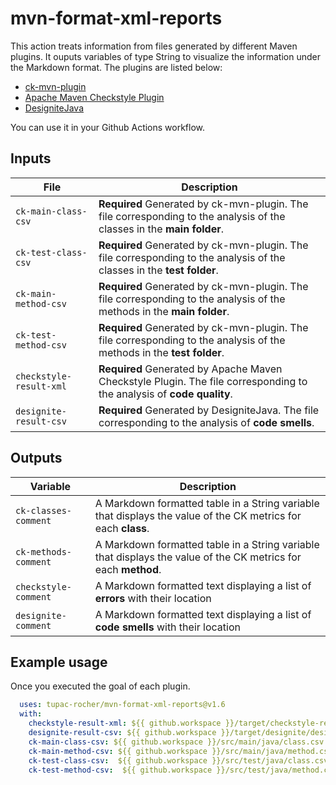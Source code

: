 
# mvn-format-xml-reports

This action treats information from files generated by different Maven plugins. It ouputs variables of type String to visualize the information under the Markdown format.
The plugins are listed below:

- [ck-mvn-plugin](https://github.com/jazzmuesli/ck-mvn-plugin)
- [Apache Maven Checkstyle Plugin](https://maven.apache.org/plugins/maven-checkstyle-plugin/)
- [DesigniteJava](https://github.com/tushartushar/DesigniteJava)

You can use it in your Github Actions workflow.

## Inputs

| File | Description |
| --- | - |
| `ck-main-class-csv` | **Required** Generated by ck-mvn-plugin. The file corresponding to the analysis of the classes in the **main folder**. |
| `ck-test-class-csv` | **Required** Generated by ck-mvn-plugin. The file corresponding to the analysis of the classes in the **test folder**. |
| `ck-main-method-csv` | **Required** Generated by ck-mvn-plugin. The file corresponding to the analysis of the methods in the **main folder**. |
| `ck-test-method-csv` | **Required** Generated by ck-mvn-plugin. The file corresponding to the analysis of the methods in the **test folder**. |
| `checkstyle-result-xml` | **Required** Generated by Apache Maven Checkstyle Plugin. The file corresponding to the analysis of **code quality**. |
| `designite-result-csv` | **Required** Generated by DesigniteJava. The file corresponding to the analysis of **code smells**. |

## Outputs

| Variable | Description |
| --- | - |
| `ck-classes-comment` | A Markdown formatted table in a String variable that displays the value of the CK metrics for each **class**. |
| `ck-methods-comment` | A Markdown formatted table in a String variable that displays the value of the CK metrics for each **method**. |
|  `checkstyle-comment` | A Markdown formatted text displaying a list of **errors** with their location |
| `designite-comment` | A Markdown formatted text displaying a list of **code smells** with their location |

## Example usage

Once you executed the goal of each plugin.

```yaml
  uses: tupac-rocher/mvn-format-xml-reports@v1.6
  with:
    checkstyle-result-xml: ${{ github.workspace }}/target/checkstyle-result.xml
    designite-result-csv: ${{ github.workspace }}/target/designite/designCodeSmells.csv
    ck-main-class-csv: ${{ github.workspace }}/src/main/java/class.csv
    ck-main-method-csv: ${{ github.workspace }}/src/main/java/method.csv
    ck-test-class-csv:  ${{ github.workspace }}/src/test/java/class.csv
    ck-test-method-csv:  ${{ github.workspace }}/src/test/java/method.csv
```

